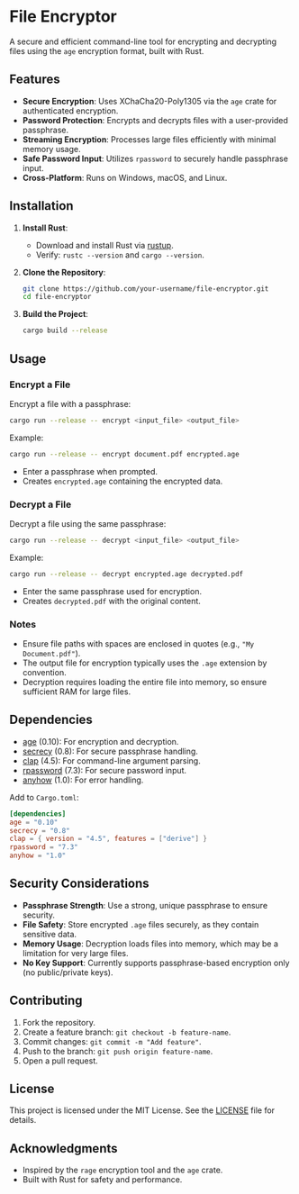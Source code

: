 # File Encryptor

A secure and efficient command-line tool for encrypting and decrypting files using the `age` encryption format, built with Rust.

## Features

- **Secure Encryption**: Uses XChaCha20-Poly1305 via the `age` crate for authenticated encryption.
- **Password Protection**: Encrypts and decrypts files with a user-provided passphrase.
- **Streaming Encryption**: Processes large files efficiently with minimal memory usage.
- **Safe Password Input**: Utilizes `rpassword` to securely handle passphrase input.
- **Cross-Platform**: Runs on Windows, macOS, and Linux.

## Installation

1. **Install Rust**:
   - Download and install Rust via [rustup](https://rust-lang.org/tools/install).
   - Verify: `rustc --version` and `cargo --version`.

2. **Clone the Repository**:
   ```bash
   git clone https://github.com/your-username/file-encryptor.git
   cd file-encryptor
   ```

3. **Build the Project**:
   ```bash
   cargo build --release
   ```

## Usage

### Encrypt a File
Encrypt a file with a passphrase:
```bash
cargo run --release -- encrypt <input_file> <output_file>
```
Example:
```bash
cargo run --release -- encrypt document.pdf encrypted.age
```
- Enter a passphrase when prompted.
- Creates `encrypted.age` containing the encrypted data.

### Decrypt a File
Decrypt a file using the same passphrase:
```bash
cargo run --release -- decrypt <input_file> <output_file>
```
Example:
```bash
cargo run --release -- decrypt encrypted.age decrypted.pdf
```
- Enter the same passphrase used for encryption.
- Creates `decrypted.pdf` with the original content.

### Notes
- Ensure file paths with spaces are enclosed in quotes (e.g., `"My Document.pdf"`).
- The output file for encryption typically uses the `.age` extension by convention.
- Decryption requires loading the entire file into memory, so ensure sufficient RAM for large files.

## Dependencies

- [age](https://crates.io/crates/age) (0.10): For encryption and decryption.
- [secrecy](https://crates.io/crates/secrecy) (0.8): For secure passphrase handling.
- [clap](https://crates.io/crates/clap) (4.5): For command-line argument parsing.
- [rpassword](https://crates.io/crates/rpassword) (7.3): For secure password input.
- [anyhow](https://crates.io/crates/anyhow) (1.0): For error handling.

Add to `Cargo.toml`:
```toml
[dependencies]
age = "0.10"
secrecy = "0.8"
clap = { version = "4.5", features = ["derive"] }
rpassword = "7.3"
anyhow = "1.0"
```

## Security Considerations

- **Passphrase Strength**: Use a strong, unique passphrase to ensure security.
- **File Safety**: Store encrypted `.age` files securely, as they contain sensitive data.
- **Memory Usage**: Decryption loads files into memory, which may be a limitation for very large files.
- **No Key Support**: Currently supports passphrase-based encryption only (no public/private keys).

## Contributing

1. Fork the repository.
2. Create a feature branch: `git checkout -b feature-name`.
3. Commit changes: `git commit -m "Add feature"`.
4. Push to the branch: `git push origin feature-name`.
5. Open a pull request.

## License

This project is licensed under the MIT License. See the [LICENSE](LICENSE) file for details.

## Acknowledgments

- Inspired by the `rage` encryption tool and the `age` crate.
- Built with Rust for safety and performance.